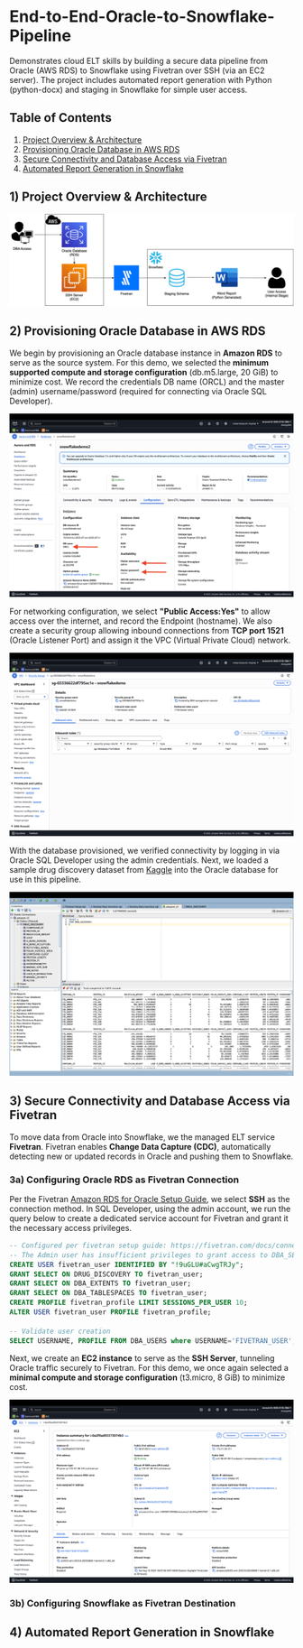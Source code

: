 # End-to-End-Oracle-to-Snowflake-Pipeline
Demonstrates cloud ELT skills by building a secure data pipeline from Oracle (AWS RDS) to Snowflake using Fivetran over SSH (via an EC2 server). The project includes automated report generation with Python (python-docx) and staging in Snowflake for simple user access.

## Table of Contents
1) [Project Overview & Architecture](#1-project-overview--architecture)  
2) [Provisioning Oracle Database in AWS RDS](#2-provisioning-oracle-database-in-aws-rds)  
3) [Secure Connectivity and Database Access via Fivetran](#3-secure-connectivity-and-database-access-via-fivetran)  
4) [Automated Report Generation in Snowflake](#4-automated-report-generation-in-snowflake)  

## 1) Project Overview & Architecture
![alt text](https://github.com/jerryzhangdata/End-to-End-Oracle-to-Snowflake-Pipeline/blob/main/Images/Project%20Architecture.png)

## 2) Provisioning Oracle Database in AWS RDS
We begin by provisioning an Oracle database instance in **Amazon RDS** to serve as the source system.  For this demo, we selected the **minimum supported compute and storage configuration** (db.m5.large, 20 GiB) to minimize cost. We record the credentials DB name (ORCL) and the master (admin) username/password (required for connecting via Oracle SQL Developer).

![alt text](https://github.com/jerryzhangdata/End-to-End-Oracle-to-Snowflake-Pipeline/blob/main/Images/Screenshot%201%20(AWS%20RDS).png)

For networking configuration, we select **"Public Access:Yes"** to allow access over the internet, and record the Endpoint (hostname). We also create a security group allowing inbound connections from **TCP port 1521** (Oracle Listener Port) and assign it the VPC (Virtual Private Cloud) network. 

![alt text](https://github.com/jerryzhangdata/End-to-End-Oracle-to-Snowflake-Pipeline/blob/main/Images/Screenshot%202%20(AWS%20Security%20Group).png)

With the database provisioned, we verified connectivity by logging in via Oracle SQL Developer using the admin credentials. Next, we loaded a sample drug discovery dataset from [Kaggle](https://www.kaggle.com/datasets/shahriarkabir/drug-discovery-virtual-screening-dataset) into the Oracle database for use in this pipeline.

![alt text](https://github.com/jerryzhangdata/End-to-End-Oracle-to-Snowflake-Pipeline/blob/main/Images/Screenshot%203%20(Oracle%20Data%20Load).png)

## 3) Secure Connectivity and Database Access via Fivetran
To move data from Oracle into Snowflake, we the managed ELT service **Fivetran**. Fivetran enables **Change Data Capture (CDC)**, automatically detecting new or updated records in Oracle and pushing them to Snowflake.

### 3a) Configuring Oracle RDS as Fivetran Connection
Per the Fivetran [Amazon RDS for Oracle Setup Guide](https://fivetran.com/docs/connectors/databases/oracle/oracle-connector/rds-setup-guide), we select **SSH** as the connection method. In SQL Developer, using the admin account, we run the query below to create a dedicated service account for Fivetran and grant it the necessary access privileges.

```sql
-- Configured per fivetran setup guide: https://fivetran.com/docs/connectors/databases/oracle/oracle-connector/setup-guide
-- The Admin user has insufficient privileges to grant access to DBA_SEGMENTS
CREATE USER fivetran_user IDENTIFIED BY "!9uGLU#aCwgTRJy";
GRANT SELECT ON DRUG_DISCOVERY TO fivetran_user;
GRANT SELECT ON DBA_EXTENTS TO fivetran_user;
GRANT SELECT ON DBA_TABLESPACES TO fivetran_user;
CREATE PROFILE fivetran_profile LIMIT SESSIONS_PER_USER 10;
ALTER USER fivetran_user PROFILE fivetran_profile;

-- Validate user creation
SELECT USERNAME, PROFILE FROM DBA_USERS where USERNAME='FIVETRAN_USER';
```

Next, we create an **EC2 instance** to serve as the **SSH Server**, tunneling Oracle traffic securely to Fivetran. For this demo, we once again selected a **minimal compute and storage configuration** (t3.micro, 8 GiB) to minimize cost.

![alt text](https://github.com/jerryzhangdata/End-to-End-Oracle-to-Snowflake-Pipeline/blob/main/Images/Screenshot%204%20(EC2%20SSH%20Server).png)



### 3b) Configuring Snowflake as Fivetran Destination


## 4) Automated Report Generation in Snowflake
